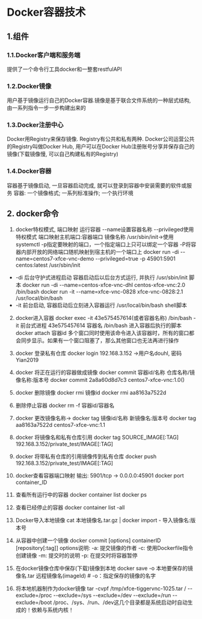 # Docker容器技术
## 1.组件
### 1.1.Docker客户端和服务端
提供了一个命令行工具docker和一整套restfulAPI
### 1.2.Docker镜像
用户基于镜像运行自己的Docker容器.镜像是基于联合文件系统的一种层式结构, 由一系列指令一步一步构建出来的
### 1.3.Docker注册中心
Docker用Registry来保存镜像. Registry有公共和私有两种. Docker公司运营公共的Registry叫做Docker Hub, 用户可以在Docker Hub注册账号分享并保存自己的镜像(下载镜像慢, 可以自己构建私有的Registry)
### 1.4.Docker容器
容器基于镜像启动, 一旦容器启动完成, 就可以登录到容器中安装需要的软件或服务
容器: 一个镜像格式; 一系列标准操作; 一个执行环境
## 2. docker命令
1. docker特权模式, 端口映射 运行容器 --name设置容器名称 --privileged使用特权模式 端口映射主机端口:容器端口 镜像名称 /usr/sbin/init->使用systemctl
-p指定要映射的端口，一个指定端口上只可以绑定一个容器
-P将容器内部开放的网络端口随机映射到宿主机的一个端口上
docker run -di --name=centos7-xfce-vnc-demo --privileged=true -p 45901:5901 centos:latest /usr/sbin/init
- -di 后台守护式进程启动 容器启动后以后台方式运行, 并执行 /usr/sbin/init 脚本
docker run -di --name=centos-xfce-vnc-dhl centos-xfce-vnc:2.0 /bin/bash
docker run -it --name=xfce-vnc-0828 xfce-vnc-0828:2.1 /usr/local/bin/bash
- -it 前台启动, 容器启动后立刻进入容器运行 /usr/local/bin/bash shell脚本

2. docker进入容器
docker exec -it 43e575457614(或者容器名称) /bin/bash
-it				前台式进程 
43e575457614	容器名
/bin/bash		进入容器后执行的脚本
docker attach 容器id		多个窗口同时使用该命令进入该容器时，所有的窗口都会同步显示。如果有一个窗口阻塞了，那么其他窗口也无法再进行操作


3. docker 登录私有仓库
docker login 192.168.3.152  ->用户名douhl, 密码Yian2019

4. docker 将正在运行的容器做成镜像 docker commit 容器id/名称 仓库名称/镜像名称:版本号
docker commit 2a8a60d8d7c3 centos7-xfce-vnc:1.0()

5. docker 删除镜像 docker rmi 镜像id
docker rmi aa8163a7522d
6. 删除停止容器
docker rm -f 容器id/容器名

7. docker 更改镜像名称-> docker tag 镜像id/名称 新镜像名:版本号
docker tag aa8163a7522d centos7-xfce-vnc:1.1

8. docker 将镜像名和私有仓库引用
docker tag SOURCE_IMAGE[:TAG] 192.168.3.152/private_test/IMAGE[:TAG]

9. docker 将带私有仓库的引用镜像传到私有仓库
docker push 192.168.3.152/private_test/IMAGE[:TAG]

10. docker查看容器端口映射 输出: 5901/tcp -> 0.0.0.0:45901
docker port container_ID 
11. 查看所有运行中的容器
docker container list
docker ps
12. 查看已经停止的容器
docker container list -all
13. Docker导入本地镜像
cat 本地镜像名.tar.gz | docker import - 导入镜像名:版本号
14. 从容器中创建一个镜像
docker commit [options] containerID [repository[:tag]]
options说明:
-a: 提交镜像的作者
-c: 使用Dockerfile指令创建镜像
-m: 提交时的说明
-p: 在提交时将容器暂停
15. 在docker镜像仓库中保存(下载)镜像到本地
docker save -o 本地要保存的镜像名.tar 远程镜像名(imageId)  # -o：指定保存的镜像的名字
16. 将本地机器制作为docker镜像
tar -cvpf /tmp/xfce-tiggervnc-1025.tar / --exclude=/proc --exclude=/sys --exclude=/dev --exclude=/run --exclude=/boot 
/proc、/sys、/run、/dev这几个目录都是系统启动时自动生成的！依赖与系统内核！


